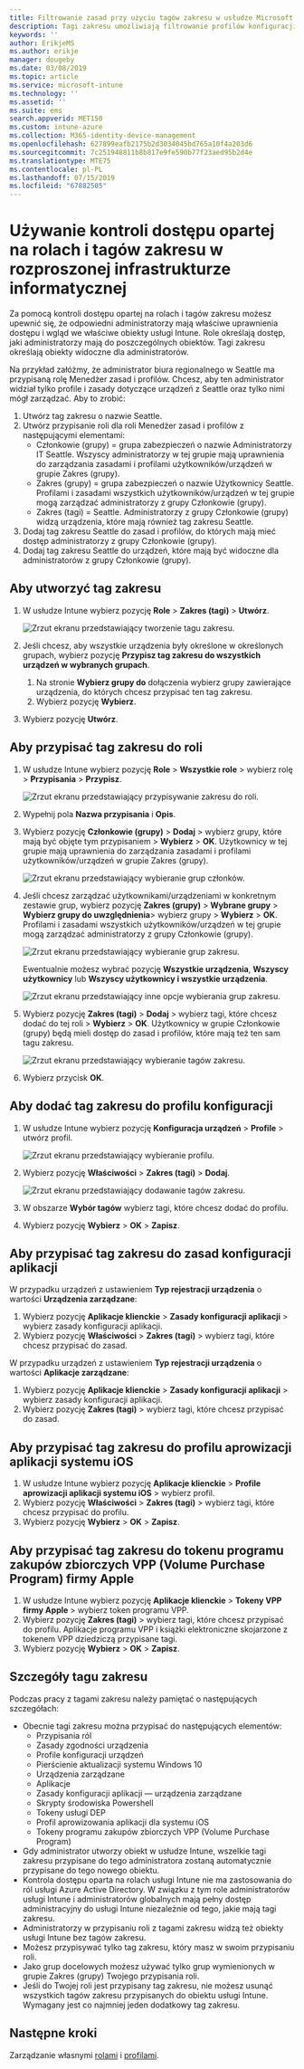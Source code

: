 ```yaml
---
title: Filtrowanie zasad przy użyciu tagów zakresu w usłudze Microsoft Intune — Azure | Microsoft Docs
description: Tagi zakresu umożliwiają filtrowanie profilów konfiguracji dla określonych ról.
keywords: ''
author: ErikjeMS
ms.author: erikje
manager: dougeby
ms.date: 03/08/2019
ms.topic: article
ms.service: microsoft-intune
ms.technology: ''
ms.assetid: ''
ms.suite: ems
search.appverid: MET150
ms.custom: intune-azure
ms.collection: M365-identity-device-management
ms.openlocfilehash: 627899eafb2175b2d3034045bd765a10f4a203d6
ms.sourcegitcommit: 7c251948811b8b817e9fe590b77f23aed95b2d4e
ms.translationtype: MTE75
ms.contentlocale: pl-PL
ms.lasthandoff: 07/15/2019
ms.locfileid: "67882505"
---
```

# <a name="use-role-based-access-control-rbac-and-scope-tags-for-distributed-it"></a>Używanie kontroli dostępu opartej na rolach i tagów zakresu w rozproszonej infrastrukturze informatycznej

Za pomocą kontroli dostępu opartej na rolach i tagów zakresu możesz upewnić się, że odpowiedni administratorzy mają właściwe uprawnienia dostępu i wgląd we właściwe obiekty usługi Intune. Role określają dostęp, jaki administratorzy mają do poszczególnych obiektów. Tagi zakresu określają obiekty widoczne dla administratorów.

Na przykład załóżmy, że administrator biura regionalnego w Seattle ma przypisaną rolę Menedżer zasad i profilów. Chcesz, aby ten administrator widział tylko profile i zasady dotyczące urządzeń z Seattle oraz tylko nimi mógł zarządzać. Aby to zrobić:

1. Utwórz tag zakresu o nazwie Seattle.
2. Utwórz przypisanie roli dla roli Menedżer zasad i profilów z następującymi elementami: 
    - Członkowie (grupy) = grupa zabezpieczeń o nazwie Administratorzy IT Seattle. Wszyscy administratorzy w tej grupie mają uprawnienia do zarządzania zasadami i profilami użytkowników/urządzeń w grupie Zakres (grupy).
    - Zakres (grupy) = grupa zabezpieczeń o nazwie Użytkownicy Seattle. Profilami i zasadami wszystkich użytkowników/urządzeń w tej grupie mogą zarządzać administratorzy z grupy Członkowie (grupy). 
    - Zakres (tagi) = Seattle. Administratorzy z grupy Członkowie (grupy) widzą urządzenia, które mają również tag zakresu Seattle.
3. Dodaj tag zakresu Seattle do zasad i profilów, do których mają mieć dostęp administratorzy z grupy Członkowie (grupy).
4. Dodaj tag zakresu Seattle do urządzeń, które mają być widoczne dla administratorów z grupy Członkowie (grupy). 


## <a name="to-create-a-scope-tag"></a>Aby utworzyć tag zakresu

1. W usłudze Intune wybierz pozycję **Role** > **Zakres (tagi)**  > **Utwórz**.

    ![Zrzut ekranu przedstawiający tworzenie tagu zakresu.](./media/scope-tags/create-scope-tag.png)

3. Jeśli chcesz, aby wszystkie urządzenia były określone w określonych grupach, wybierz pozycję **Przypisz tag zakresu do wszystkich urządzeń w wybranych grupach**.
    1. Na stronie **Wybierz grupy do** dołączenia wybierz grupy zawierające urządzenia, do których chcesz przypisać ten tag zakresu.
    2. Wybierz pozycję **Wybierz**.
4. Wybierz pozycję **Utwórz**.

## <a name="to-assign-a-scope-tag-to-a-role"></a>Aby przypisać tag zakresu do roli

1. W usłudze Intune wybierz pozycję **Role** > **Wszystkie role** > wybierz rolę > **Przypisania** > **Przypisz**.

    ![Zrzut ekranu przedstawiający przypisywanie zakresu do roli.](./media/scope-tags/assign-scope-to-role.png)

2. Wypełnij pola **Nazwa przypisania** i **Opis**.
3. Wybierz pozycję **Członkowie (grupy)**  > **Dodaj** > wybierz grupy, które mają być objęte tym przypisaniem > **Wybierz** > **OK**. Użytkownicy w tej grupie mają uprawnienia do zarządzania zasadami i profilami użytkowników/urządzeń w grupie Zakres (grupy).

    ![Zrzut ekranu przedstawiający wybieranie grup członków.](./media/scope-tags/select-member-groups.png)

4. Jeśli chcesz zarządzać użytkownikami/urządzeniami w konkretnym zestawie grup, wybierz pozycję **Zakres (grupy)**  > **Wybrane grupy** > **Wybierz grupy do uwzględnienia**> wybierz grupy > **Wybierz** > **OK**. Profilami i zasadami wszystkich użytkowników/urządzeń w tej grupie mogą zarządzać administratorzy z grupy Członkowie (grupy).

    ![Zrzut ekranu przedstawiający wybieranie grup zakresu.](./media/scope-tags/select-scope-groups.png)

    Ewentualnie możesz wybrać pozycję **Wszystkie urządzenia**, **Wszyscy użytkownicy** lub **Wszyscy użytkownicy i wszystkie urządzenia**.

    ![Zrzut ekranu przedstawiający inne opcje wybierania grup zakresu.](./media/scope-tags/scope-group-other-options.png)
    
5. Wybierz pozycję **Zakres (tagi)**  > **Dodaj** > wybierz tagi, które chcesz dodać do tej roli > **Wybierz** > **OK**. Użytkownicy w grupie Członkowie (grupy) będą mieli dostęp do zasad i profilów, które mają też ten sam tagu zakresu.

    ![Zrzut ekranu przedstawiający wybieranie tagów zakresu.](./media/scope-tags/select-scope-tags.png)

6. Wybierz przycisk **OK**. 

## <a name="to-add-a-scope-tag-to-a-configuration-profile"></a>Aby dodać tag zakresu do profilu konfiguracji
1. W usłudze Intune wybierz pozycję **Konfiguracja urządzeń** > **Profile** > utwórz profil.

    ![Zrzut ekranu przedstawiający wybieranie profilu.](./media/scope-tags/choose-profile.png)

2. Wybierz pozycję **Właściwości** > **Zakres (tagi)**  > **Dodaj**.

    ![Zrzut ekranu przedstawiający dodawanie tagów zakresu.](./media/scope-tags/add-scope-tags.png)

3. W obszarze **Wybór tagów** wybierz tagi, które chcesz dodać do profilu.
4. Wybierz pozycję **Wybierz** > **OK** > **Zapisz**.

## <a name="to-assign-a-scope-tag-to-an-app-configuration-policy"></a>Aby przypisać tag zakresu do zasad konfiguracji aplikacji
W przypadku urządzeń z ustawieniem **Typ rejestracji urządzenia** o wartości **Urządzenia zarządzane**:
1. Wybierz pozycję **Aplikacje klienckie** > **Zasady konfiguracji aplikacji** > wybierz zasady konfiguracji aplikacji.
2. Wybierz pozycję **Właściwości** > **Zakres (tagi)** > wybierz tagi, które chcesz przypisać do zasad.

W przypadku urządzeń z ustawieniem **Typ rejestracji urządzenia** o wartości **Aplikacje zarządzane**:
1. Wybierz pozycję **Aplikacje klienckie** > **Zasady konfiguracji aplikacji** > wybierz zasady konfiguracji aplikacji.
2. Wybierz pozycję **Zakres (tagi)** > wybierz tagi, które chcesz przypisać do zasad.


## <a name="to-assign-a-scope-tag-to-an-ios-app-provisioning-profile"></a>Aby przypisać tag zakresu do profilu aprowizacji aplikacji systemu iOS
1. W usłudze Intune wybierz pozycję **Aplikacje klienckie** > **Profile aprowizacji aplikacji systemu iOS** > wybierz profil.
2. Wybierz pozycję **Właściwości** > **Zakres (tagi)** > wybierz tagi, które chcesz przypisać do profilu.
3. Wybierz pozycję **Wybierz** > **OK** > **Zapisz**.

## <a name="to-assign-a-scope-tag-to-an-apple-volume-purchase-program-vpp-token"></a>Aby przypisać tag zakresu do tokenu programu zakupów zbiorczych VPP (Volume Purchase Program) firmy Apple
1. W usłudze Intune wybierz pozycję **Aplikacje klienckie** > **Tokeny VPP firmy Apple** > wybierz token programu VPP.
2. Wybierz pozycję **Zakres (tagi)** > wybierz tagi, które chcesz przypisać do profilu. Aplikacje programu VPP i książki elektroniczne skojarzone z tokenem VPP dziedziczą przypisane tagi.
3. Wybierz pozycję **Wybierz** > **OK** > **Zapisz**.

## <a name="scope-tag-details"></a>Szczegóły tagu zakresu
Podczas pracy z tagami zakresu należy pamiętać o następujących szczegółach:

- Obecnie tagi zakresu można przypisać do następujących elementów:
  - Przypisania ról
  - Zasady zgodności urządzenia
  - Profile konfiguracji urządzeń
  - Pierścienie aktualizacji systemu Windows 10
  - Urządzenia zarządzane
  - Aplikacje
  - Zasady konfiguracji aplikacji — urządzenia zarządzane
  - Skrypty środowiska Powershell
  - Tokeny usługi DEP
  - Profil aprowizowania aplikacji dla systemu iOS
  - Tokeny programu zakupów zbiorczych VPP (Volume Purchase Program)
- Gdy administrator utworzy obiekt w usłudze Intune, wszelkie tagi zakresu przypisane do tego administratora zostaną automatycznie przypisane do tego nowego obiektu.
- Kontrola dostępu oparta na rolach usługi Intune nie ma zastosowania do ról usługi Azure Active Directory. W związku z tym role administratorów usługi Intune i administratorów globalnych mają pełny dostęp administracyjny do usługi Intune niezależnie od tego, jakie mają tagi zakresu.
- Administratorzy w przypisaniu roli z tagami zakresu widzą też obiekty usługi Intune bez tagów zakresu.
- Możesz przypisywać tylko tag zakresu, który masz w swoim przypisaniu roli.
- Jako grup docelowych możesz używać tylko grup wymienionych w grupie Zakres (grupy) Twojego przypisania roli.
- Jeśli do Twojej roli jest przypisany tag zakresu, nie możesz usunąć wszystkich tagów zakresu przypisanych do obiektu usługi Intune. Wymagany jest co najmniej jeden dodatkowy tag zakresu.

## <a name="next-steps"></a>Następne kroki

Zarządzanie własnymi [rolami](role-based-access-control.md) i [profilami](device-profile-assign.md).
